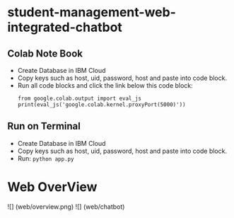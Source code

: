 ﻿# student-management-web-integrated-chatbot
 
## Colab Note Book
- Create Database in IBM Cloud
- Copy keys such as host, uid, password, host and paste into code block.
- Run all code blocks and click the link below this code block:
  ```
  from google.colab.output import eval_js
  print(eval_js('google.colab.kernel.proxyPort(5000)'))
  ```

## Run on Terminal
- Create Database in IBM Cloud
- Copy keys such as host, uid, password, host and paste into code block.
- Run:
  ```python app.py ```

# Web OverView
![] (web/overview.png)
![] (web/chatbot)
